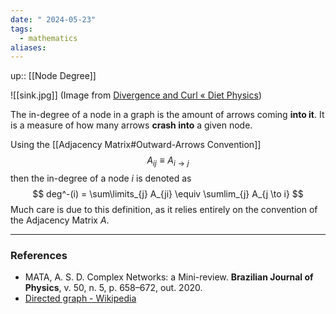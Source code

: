 ```yaml
---
date: " 2024-05-23"
tags:
  - mathematics
aliases:
---
```


up:: [[Node Degree]]

![[sink.jpg]]
(Image from [Divergence and Curl « Diet Physics](https://dietphysics.wordpress.com/2010/02/06/divergence-and-curl/))

The in-degree of a node in a graph is the amount of arrows coming **into it**. It is a measure of how many arrows **crash into** a given node.

Using the [[Adjacency Matrix#Outward-Arrows Convention]]
$$
A_{ij} \equiv A_{i \to j}
$$
then the in-degree of a node $i$ is denoted as
$$
deg^-(i) = \sum\limits_{j} A_{ji} \equiv \sumlim_{j} A_{j \to i}
$$
Much care is due to this definition, as it relies entirely on the convention of the Adjacency Matrix $A$.

---
### References
- MATA, A. S. D. Complex Networks: a Mini-review. **Brazilian Journal of Physics**, v. 50, n. 5, p. 658–672, out. 2020.
- [Directed graph - Wikipedia](https://en.wikipedia.org/wiki/Directed_graph#Indegree_and_outdegree)